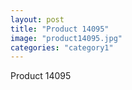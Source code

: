 ```yaml
---
layout: post
title: "Product 14095"
image: "product14095.jpg"
categories: "category1"
---
```

Product 14095
